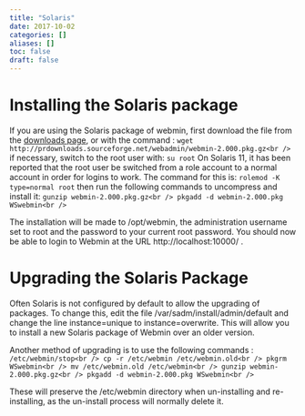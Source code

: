 ```yaml
---
title: "Solaris"
date: 2017-10-02
categories: []
aliases: []
toc: false
draft: false
---
```

# Installing the Solaris package

If you are using the Solaris package of webmin, first download the file from the [downloads page][1], or with the command : ` wget http://prdownloads.sourceforge.net/webadmin/webmin-2.000.pkg.gz<br />
` if necessary, switch to the root user with: ` su root ` On Solaris 11, it has been reported that the root user be switched from a role account to a normal account in order for logins to work. The command for this is: ` rolemod -K type=normal root ` then run the following commands to uncompress and install it: ` gunzip webmin-2.000.pkg.gz<br />
 pkgadd -d webmin-2.000.pkg WSwebmin<br />
`

The installation will be made to /opt/webmin, the administration username set to root and the password to your current root password. You should now be able to login to Webmin at the URL http://localhost:10000/ .

# Upgrading the Solaris Package

Often Solaris is not configured by default to allow the upgrading of packages. To change this, edit the file /var/sadm/install/admin/default and change the line instance=unique to instance=overwrite. This will allow you to install a new Solaris package of Webmin over an older version.

Another method of upgrading is to use the following commands : ` /etc/webmin/stop<br />
 cp -r /etc/webmin /etc/webmin.old<br />
 pkgrm WSwebmin<br />
 mv /etc/webmin.old /etc/webmin<br />
 gunzip webmin-2.000.pkg.gz<br />
 pkgadd -d webmin-2.000.pkg WSwebmin<br />
`

These will preserve the /etc/webmin directory when un-installing and re-installing, as the un-install process will normally delete it.

  [1]: download.html
